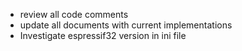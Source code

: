 * review all code comments
* update all documents with current implementations
* Investigate espressif32 version in ini file